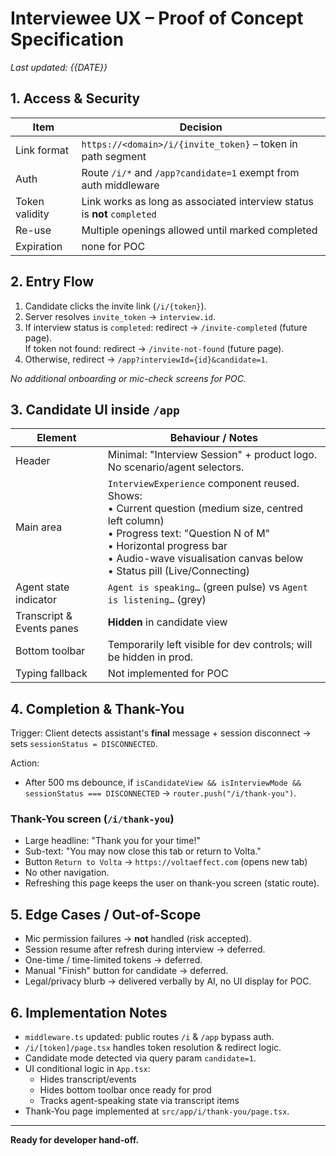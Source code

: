 # Interviewee UX – Proof of Concept Specification

_Last updated: {{DATE}}_

## 1. Access & Security

| Item | Decision |
|------|----------|
| Link format | `https://<domain>/i/{invite_token}` – token in path segment |
| Auth | Route `/i/*` and `/app?candidate=1` exempt from auth middleware |
| Token validity | Link works as long as associated interview status is **not** `completed` |
| Re-use | Multiple openings allowed until marked completed |
| Expiration | none for POC |

## 2. Entry Flow
1. Candidate clicks the invite link (`/i/{token}`).
2. Server resolves `invite_token` → `interview.id`.
3. If interview status is `completed`: redirect → `/invite-completed` (future page).  
   If token not found: redirect → `/invite-not-found` (future page).
4. Otherwise, redirect → `/app?interviewId={id}&candidate=1`.

_No additional onboarding or mic-check screens for POC._

## 3. Candidate UI inside `/app`

| Element | Behaviour / Notes |
|---------|-------------------|
| Header | Minimal: "Interview Session" + product logo. No scenario/agent selectors. |
| Main area | `InterviewExperience` component reused. Shows:<br>• Current question (medium size, centred left column)<br>• Progress text: "Question N of M"<br>• Horizontal progress bar<br>• Audio-wave visualisation canvas below<br>• Status pill (Live/Connecting) |
| Agent state indicator | `Agent is speaking…` (green pulse) vs `Agent is listening…` (grey) |
| Transcript & Events panes | **Hidden** in candidate view |
| Bottom toolbar | Temporarily left visible for dev controls; will be hidden in prod. |
| Typing fallback | Not implemented for POC |

## 4. Completion & Thank-You

Trigger: Client detects assistant's **final** message + session disconnect → sets `sessionStatus = DISCONNECTED`.

Action:
* After 500 ms debounce, if `isCandidateView && isInterviewMode && sessionStatus === DISCONNECTED` → `router.push("/i/thank-you")`.

### Thank-You screen (`/i/thank-you`)
* Large headline: "Thank you for your time!"
* Sub-text: "You may now close this tab or return to Volta."
* Button `Return to Volta` → `https://voltaeffect.com` (opens new tab)
* No other navigation.
* Refreshing this page keeps the user on thank-you screen (static route).

## 5. Edge Cases / Out-of-Scope
* Mic permission failures → **not** handled (risk accepted).
* Session resume after refresh during interview → deferred.
* One-time / time-limited tokens → deferred.
* Manual "Finish" button for candidate → deferred.
* Legal/privacy blurb → delivered verbally by AI, no UI display for POC.

## 6. Implementation Notes
* `middleware.ts` updated: public routes `/i` & `/app` bypass auth.
* `/i/[token]/page.tsx` handles token resolution & redirect logic.
* Candidate mode detected via query param `candidate=1`.
* UI conditional logic in `App.tsx`:
  * Hides transcript/events
  * Hides bottom toolbar once ready for prod
  * Tracks agent-speaking state via transcript items
* Thank-You page implemented at `src/app/i/thank-you/page.tsx`.

---
**Ready for developer hand-off.** 